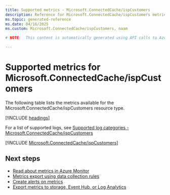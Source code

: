```yaml
---
title: Supported metrics - Microsoft.ConnectedCache/ispCustomers
description: Reference for Microsoft.ConnectedCache/ispCustomers metrics in Azure Monitor.
ms.topic: generated-reference
ms.date: 04/16/2025
ms.custom: Microsoft.ConnectedCache/ispCustomers, naam

# NOTE:  This content is automatically generated using API calls to Azure. Any edits made on these files will be overwritten in the next run of the script. 

---
```


  
# Supported metrics for Microsoft.ConnectedCache/ispCustomers
  
The following table lists the metrics available for the Microsoft.ConnectedCache/ispCustomers resource type.  
  
  
[!INCLUDE [headings](~/reusable-content/ce-skilling/azure/includes/azure-monitor/reference/metrics/metrics-headings.md)]  
  
  
  
For a list of supported logs, see [Supported log categories - Microsoft.ConnectedCache/ispCustomers](../supported-logs/microsoft-connectedcache-ispcustomers-logs.md)  
  
 

[!INCLUDE [Microsoft.ConnectedCache/ispCustomers](~/reusable-content/ce-skilling/azure/includes/azure-monitor/reference/metrics/microsoft-connectedcache-ispcustomers-metrics-include.md)]  



## Next steps

- [Read about metrics in Azure Monitor](/azure/azure-monitor/data-platform)
- [Metrics export using data collection rules](/azure/azure-monitor/essentials/data-collection-metrics)
- [Create alerts on metrics](/azure/azure-monitor/alerts/alerts-overview)
- [Export metrics to storage, Event Hub, or Log Analytics](/azure/azure-monitor/essentials/platform-logs-overview)
